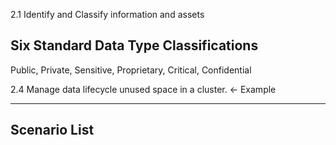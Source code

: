 

2.1 Identify and Classify information and assets
## Six Standard Data Type Classifications
Public, Private, Sensitive, Proprietary, Critical, Confidential

2.4 Manage data lifecycle
unused space in a cluster. <- Example

---

## Scenario List  
